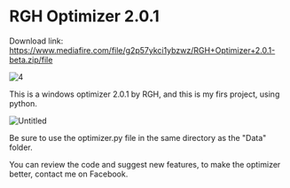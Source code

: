 # RGH Optimizer 2.0.1

Download link: https://www.mediafire.com/file/g2p57ykci1ybzwz/RGH+Optimizer+2.0.1-beta.zip/file

![4](https://user-images.githubusercontent.com/108760398/177418015-95617961-7733-44a5-8abb-a86a994d4643.png)

This is a windows optimizer 2.0.1 by RGH, and this is my firs project, using python.

![Untitled](https://user-images.githubusercontent.com/108760398/177415745-ad1e85f5-cb85-43b2-a881-2447bb1e5e17.png)

Be sure to use the optimizer.py file in the same directory as the "Data" folder.

You can review the code and suggest new features, to make the optimizer better, contact me on Facebook.
